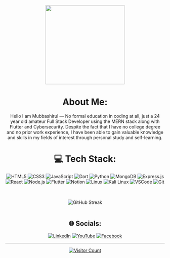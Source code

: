 <div align="center">
  <img height="250" src="https://i.giphy.com/media/v1.Y2lkPTc5MGI3NjExOHRqNnRxNGdiaDNlMGZlaTdkZnJna3E2Z2JhN2hncTZwbTI5NXk1NSZlcD12MV9pbnRlcm5hbF9naWZfYnlfaWQmY3Q9Zw/W3klTgJuKy5vymEoe7/giphy.gif" />
  
  #  About Me:
Hello I am Mubbashirul — No formal education in coding at all, just a 24 year old amateur Full Stack Developer using the MERN stack along with Flutter and Cybersecurity. Despite the fact that I have no college degree and no prior work experience, I have been able to gain valuable knowledge and skills in my fields of interest through personal study and self-learning.

  
  # 💻 Tech Stack:
  <img src="https://img.shields.io/badge/html5-%23E34F26.svg?style=for-the-badge&logo=html5&logoColor=white" alt="HTML5"/>
  <img src="https://img.shields.io/badge/css3-%231572B6.svg?style=for-the-badge&logo=css3&logoColor=white" alt="CSS3"/>
  <img src="https://img.shields.io/badge/javascript-%23323330.svg?style=for-the-badge&logo=javascript&logoColor=%23F7DF1E" alt="JavaScript"/>
  <img src="https://img.shields.io/badge/dart-%230175C2.svg?style=for-the-badge&logo=dart&logoColor=white" alt="Dart"/>
  <img src="https://img.shields.io/badge/python-%233572A0.svg?style=for-the-badge&logo=python&logoColor=white" alt="Python"/>
  <img src="https://img.shields.io/badge/MongoDB-%234ea94b.svg?style=for-the-badge&logo=mongodb&logoColor=white" alt="MongoDB"/>
  <img src="https://img.shields.io/badge/express.js-%23404d59.svg?style=for-the-badge&logo=express&logoColor=%2361DAFB" alt="Express.js"/>
  <img src="https://img.shields.io/badge/react-%2320232a.svg?style=for-the-badge&logo=react&logoColor=%2361DAFB" alt="React"/>
  <img src="https://img.shields.io/badge/node.js-6DA55F?style=for-the-badge&logo=node.js&logoColor=white" alt="Node.js"/>
  <img src="https://img.shields.io/badge/Flutter-%2302569B.svg?style=for-the-badge&logo=Flutter&logoColor=white" alt="Flutter"/>
  <img src="https://img.shields.io/badge/Notion-%23000000.svg?style=for-the-badge&logo=notion&logoColor=white" alt="Notion"/>
  <img src="https://img.shields.io/badge/linux-%23000000.svg?style=for-the-badge&logo=linux&logoColor=white" alt="Linux"/>
  <img src="https://img.shields.io/badge/Kali_Linux-%23black.svg?style=for-the-badge&logo=kali-linux&logoColor=white" alt="Kali Linux"/>
  <img src="https://img.shields.io/badge/VisualStudioCode-%23007ACC.svg?style=for-the-badge&logo=visual-studio-code&logoColor=white" alt="VSCode"/>
  <img src="https://img.shields.io/badge/git-%23F05032.svg?style=for-the-badge&logo=git&logoColor=white" alt="Git"/>

  <br/><br/>
  <img src="https://github-readme-streak-stats.herokuapp.com/?user=mubbashirulislam&theme=dark&hide_border=false" alt="GitHub Streak"/>
  <br/><br/>
  
  ## 🌐 Socials:
  <a href="https://linkedin.com/in/mubbashirul-islam"><img src="https://img.shields.io/badge/LinkedIn-%230077B5.svg?logo=linkedin&logoColor=white" alt="LinkedIn"/></a>
  <a href="https://youtube.com/@diafan1s?si=_X9Co5RideK725Ca"><img src="https://img.shields.io/badge/YouTube-%23FF0000.svg?logo=YouTube&logoColor=white" alt="YouTube"/></a>
  <a href="https://facebook.com/itsfisshyinstit"><img src="https://img.shields.io/badge/Facebook-%231877F2.svg?logo=Facebook&logoColor=white" alt="Facebook"/></a>
  
  ---
  <a href="https://visitcount.itsvg.in"><img src="https://visitcount.itsvg.in/api?id=mubbashirulislam&icon=0&color=0" alt="Visitor Count"/></a>
</div>
